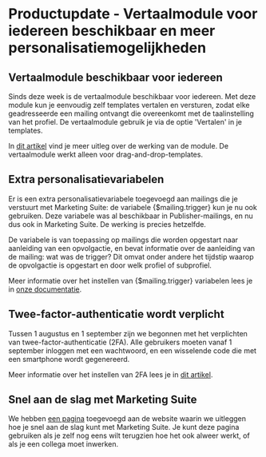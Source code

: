 # Productupdate - Vertaalmodule voor iedereen beschikbaar en meer personalisatiemogelijkheden

## Vertaalmodule beschikbaar voor iedereen
Sinds deze week is de vertaalmodule beschikbaar voor iedereen. Met deze module kun je eenvoudig zelf templates vertalen en versturen, zodat elke geadresseerde een mailing ontvangt die overeenkomt met de taalinstelling van het profiel. De vertaalmodule gebruik je via de optie 'Vertalen' in je templates.

In [dit artikel](https://www.copernica.com/nl/documentation/multi-language) vind je meer uitleg over de werking van de module. De vertaalmodule werkt alleen voor drag-and-drop-templates.

## Extra personalisatievariabelen
Er is een extra personalisatievariabele toegevoegd aan mailings die je verstuurt met Marketing Suite: de variabele {$mailing.trigger} kun je nu ook gebruiken. Deze variabele was al beschikbaar in Publisher-mailings, en nu dus ook in Marketing Suite. De werking is precies hetzelfde.

De variabele is van toepassing op mailings die worden opgestart naar aanleiding van een opvolgactie, en bevat informatie over de aanleiding van de mailing: wat was de trigger? Dit omvat onder andere het tijdstip waarop de opvolgactie is opgestart en door welk profiel of subprofiel.

Meer informatie over het instellen van {$mailing.trigger} variabelen lees je in [onze documentatie](https://www.copernica.com/nl/documentation/email-editor-followups#extra-variabelen).

## Twee-factor-authenticatie wordt verplicht
Tussen 1 augustus en 1 september zijn we begonnen met het verplichten van twee-factor-authenticatie (2FA). Alle gebruikers moeten vanaf 1 september inloggen met een wachtwoord, en een wisselende code die met een smartphone wordt gegenereerd.

Meer informatie over het instellen van 2FA lees je in [dit artikel](https://www.copernica.com/nl/blog/post/twee-factor-authenticatie-verplicht-vanaf-1-september).

## Snel aan de slag met Marketing Suite
We hebben [een pagina](https://www.copernica.com/nl/aan-de-slag) toegevoegd aan de website waarin we uitleggen hoe je snel aan de slag kunt met Marketing Suite. Je kunt deze pagina gebruiken als je zelf nog eens wilt terugzien hoe het ook alweer werkt, of als je een collega moet inwerken.
